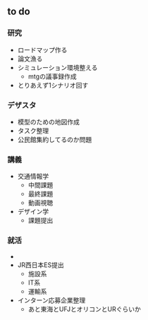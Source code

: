 ## to do 
### 研究
- ロードマップ作る
- 論文漁る
- シミュレーション環境整える
	- mtgの議事録作成
- とりあえず1シナリオ回す
### デザスタ
- 模型のための地図作成
- タスク整理
- 公民館集約してるのか問題
### 講義
- 交通情報学
	- 中間課題
	- 最終課題
	- 動画視聴
- デザイン学
	- 課題提出
### 就活
- 
- JR西日本ES提出
	- 施設系
	- IT系
	- 運輸系
- インターン応募企業整理
	- あと東海とUFJとオリコンとURぐらいか